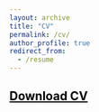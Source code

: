 ```yaml
---
layout: archive
title: "CV"
permalink: /cv/
author_profile: true
redirect_from:
  - /resume
---
```



## <a href = "https://john-weymark.github.io/files/J%20Weymark%20CV%20July%202025a.pdf" target = "_blank" style = "color:black; text-decoration:underline"> Download CV </a>




